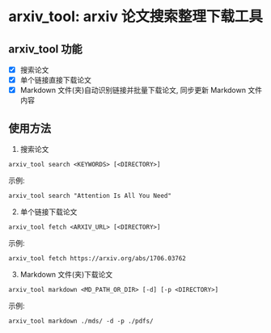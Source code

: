 # arxiv_tool: arxiv 论文搜索整理下载工具

## arxiv_tool 功能

- [x] 搜索论文
- [x] 单个链接直接下载论文
- [x] Markdown 文件(夹)自动识别链接并批量下载论文, 同步更新 Markdown 文件内容

## 使用方法

1. 搜索论文
```
arxiv_tool search <KEYWORDS> [<DIRECTORY>]
```
示例:
```
arxiv_tool search "Attention Is All You Need"
```

2. 单个链接下载论文
```
arxiv_tool fetch <ARXIV_URL> [<DIRECTORY>]
```
示例:
```
arxiv_tool fetch https://arxiv.org/abs/1706.03762
```

3. Markdown 文件(夹)下载论文

```
arxiv_tool markdown <MD_PATH_OR_DIR> [-d] [-p <DIRECTORY>]
```
示例:
```
arxiv_tool markdown ./mds/ -d -p ./pdfs/
```
